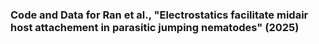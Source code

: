 ### Code and Data for Ran et al., "Electrostatics facilitate midair host attachement in parasitic jumping nematodes" (2025)
